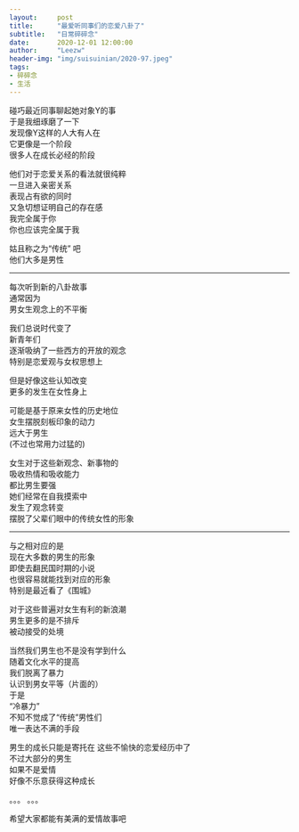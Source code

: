 ```yaml
---
layout:     post 
title:      "最爱听同事们的恋爱八卦了"
subtitle:   "日常碎碎念"
date:       2020-12-01 12:00:00
author:     "Leezw"
header-img: "img/suisuinian/2020-97.jpeg"
tags:
- 碎碎念
- 生活
---
```


碰巧最近同事聊起她对象Y的事      
于是我细琢磨了一下      
发现像Y这样的人大有人在      
它更像是一个阶段      
很多人在成长必经的阶段      

他们对于恋爱关系的看法就很纯粹      
一旦进入亲密关系      
表现占有欲的同时      
又急切想证明自己的存在感      
我完全属于你      
你也应该完全属于我      

姑且称之为“传统” 吧     
他们大多是男性 

-----------     

每次听到新的八卦故事      
通常因为       
男女生观念上的不平衡      

我们总说时代变了      
新青年们      
逐渐吸纳了一些西方的开放的观念      
特别是恋爱观与女权思想上      

但是好像这些认知改变      
更多的发生在女性身上      

可能是基于原来女性的历史地位      
女生摆脱刻板印象的动力      
远大于男生      
(不过也常用力过猛的)      

女生对于这些新观念、新事物的      
吸收热情和吸收能力      
都比男生要强      
她们经常在自我摸索中      
发生了观念转变      
摆脱了父辈们眼中的传统女性的形象      

--------

与之相对应的是      
现在大多数的男生的形象      
即使去翻民国时期的小说      
也很容易就能找到对应的形象      
特别是最近看了《围城》      

对于这些普遍对女生有利的新浪潮      
男生更多的是不排斥      
被动接受的处境      

当然我们男生也不是没有学到什么      
随着文化水平的提高      
我们脱离了暴力      
认识到男女平等（片面的）      
于是      
“冷暴力”      
不知不觉成了“传统”男性们      
唯一表达不满的手段      

男生的成长只能是寄托在
这些不愉快的恋爱经历中了      
不过大部分的男生       
如果不是爱情       
好像不乐意获得这种成长      

。。。
。。。
      

希望大家都能有美满的爱情故事吧      




